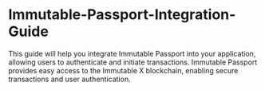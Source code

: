 # Immutable-Passport-Integration-Guide
This guide will help you integrate Immutable Passport into your application, allowing users to authenticate and initiate transactions. Immutable Passport provides easy access to the Immutable X blockchain, enabling secure transactions and user authentication.
